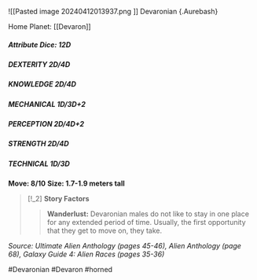 ![[Pasted image 20240412013937.png ]]
Devaronian {.Aurebash}

Home Planet: [[Devaron]]
##### Attribute Dice: 12D
##### DEXTERITY 2D/4D
##### KNOWLEDGE 2D/4D
##### MECHANICAL 1D/3D+2
##### PERCEPTION 2D/4D+2
##### STRENGTH 2D/4D
##### TECHNICAL 1D/3D
**Move: 8/10**
**Size: 1.7-1.9 meters tall**

> [!_2] 
> **Story Factors**
> > **Wanderlust:** Devaronian males do not like to stay in one place for any extended period of time. Usually, the first opportunity that they get to move on, they take.
> 

*Source: Ultimate Alien Anthology (pages 45-46), Alien Anthology (page 68), Galaxy Guide 4: Alien Races (pages 35-36)*

#Devaronian #Devaron #horned